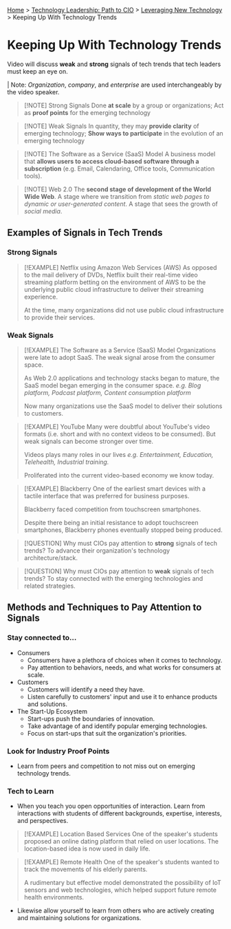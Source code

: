 [Home](../../../README.md) > [Technology Leadership: Path to CIO](../Course-README.md) > [Leveraging New Technology](Module-1-README.md) > Keeping Up With Technology Trends

# Keeping Up With Technology Trends
Video will discuss **weak** and **strong** signals of tech trends that tech leaders must keep an eye on.

| Note: *Organization*, *company*, and *enterprise* are used interchangeably by the video speaker.

> [!NOTE] Strong Signals
 > Done **at scale** by a group or organizations;
 > Act as **proof points** for the emerging technology

> [!NOTE] Weak Signals
> In quantity, they may **provide clarity** of emerging technology;
> **Show ways to participate** in the evolution of an emerging technology

> [!NOTE] The Software as a Service (SaaS) Model
> A business model that **allows users to access cloud-based software through a subscription** (e.g. Email, Calendaring, Office tools, Communication tools).

> [!NOTE] Web 2.0
> The **second stage of development of the World Wide Web**.
> A stage where we transition from *static web pages to dynamic or user-generated content*.
> A stage that sees the growth of *social media*.

## Examples of Signals in Tech Trends
### Strong Signals
> [!EXAMPLE] Netflix using Amazon Web Services (AWS)
> As opposed to the mail delivery of DVDs, Netflix built their real-time video streaming platform betting on the environment of AWS to be the underlying public cloud infrastructure to deliver their streaming experience.
> 
> At the time, many organizations did not use public cloud infrastructure to provide their services.

### Weak Signals
> [!EXAMPLE] The Software as a Service (SaaS) Model
> Organizations were late to adopt SaaS. The weak signal arose from the consumer space.
> 
> As Web 2.0 applications and technology stacks began to mature, the SaaS model began emerging in the consumer space.
> *e.g. Blog platform, Podcast platform, Content consumption platform*
> 
> Now many organizations use the SaaS model to deliver their solutions to customers.

> [!EXAMPLE] YouTube
> Many were doubtful about YouTube's video formats (i.e. short and with no context videos to be consumed). But weak signals can become stronger over time.
> 
> Videos plays many roles in our lives *e.g. Entertainment, Education, Telehealth, Industrial training.*
> 
> Proliferated into the current video-based economy we know today.

> [!EXAMPLE] Blackberry
> One of the earliest smart devices with a tactile interface that was preferred for business purposes.
> 
> Blackberry faced competition from touchscreen smartphones.
> 
> Despite there being an initial resistance to adopt touchscreen smartphones, Blackberry phones eventually stopped being produced.

> [!QUESTION] Why must CIOs pay attention to **strong** signals of tech trends?
> To advance their organization's technology architecture/stack.

> [!QUESTION] Why must CIOs pay attention to **weak** signals of tech trends?
> To stay connected with the emerging technologies and related strategies.

## Methods and Techniques to Pay Attention to Signals
### Stay connected to...
- Consumers
	- Consumers have a plethora of choices when it comes to technology.
	- Pay attention to behaviors, needs, and what works for consumers at scale.
- Customers
	- Customers will identify a need they have.
	- Listen carefully to customers' input and use it to enhance products and solutions.
- The Start-Up Ecosystem
	- Start-ups push the boundaries of innovation.
	- Take advantage of and identify popular emerging technologies.
	- Focus on start-ups that suit the organization's priorities.
### Look for  Industry Proof Points
- Learn from peers and competition to not miss out on emerging technology trends.
### Tech to Learn
- When you teach you open opportunities of interaction. Learn from interactions with students of different backgrounds, expertise, interests, and perspectives.

> [!EXAMPLE] Location Based Services
> One of the speaker's students proposed an online dating platform that relied on user locations. The location-based idea is now used in daily life.

> [!EXAMPLE] Remote Health
> One of the speaker's students wanted to track the movements of his elderly parents.
> 
> A rudimentary but effective model demonstrated the possibility of IoT sensors and web technologies, which helped support future remote health environments.

- Likewise allow yourself to learn from others who are actively creating and maintaining solutions for organizations.
 